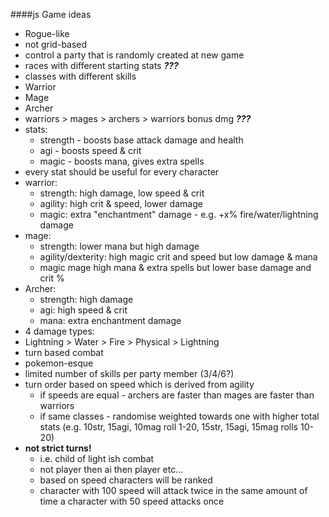 ####js Game ideas

* Rogue-like
* not grid-based
* control a party that is randomly created at new game
* races with different starting stats _**???**_
* classes with different skills
 * Warrior
 * Mage
 * Archer
* warriors > mages > archers > warriors bonus dmg  _**???**_
* stats:
  * strength - boosts base attack damage and health
  * agi - boosts speed & crit
  * magic  - boosts mana, gives extra spells 
* every stat should be useful for every character
 * warrior:
   * strength: high damage, low speed & crit
   * agility: high crit & speed, lower damage
   * magic: extra "enchantment" damage - e.g. +x% fire/water/lightning damage
 * mage:
   * strength: lower mana but high damage
   * agility/dexterity: high magic crit and speed but low damage & mana
   * magic mage high mana & extra spells but lower base damage and crit %
 * Archer:
   * strength: high damage
   * agi: high speed & crit
   * mana: extra enchantment damage
* 4 damage types:
 * Lightning > Water > Fire > Physical > Lightning
* turn based combat
 * pokemon-esque
 * limited number of skills per party member (3/4/6?)
 * turn order based on speed which is derived from agility
   * if speeds are equal - archers are faster than mages are faster than warriors
   * if same classes - randomise weighted towards one with higher total stats (e.g. 10str, 15agi, 10mag roll 1-20, 15str, 15agi, 15mag rolls 10-20)
 * **not strict turns!**
   * i.e. child of light ish combat
   * not player then ai then player etc...
   * based on speed characters will be ranked
   * character with 100 speed will attack twice in the same amount of time a character with 50 speed attacks once
